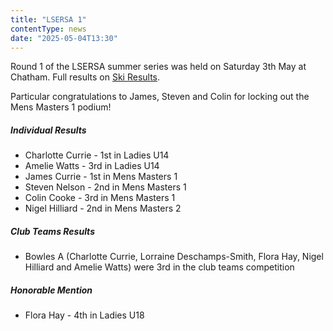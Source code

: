 ```yaml
---
title: "LSERSA 1"
contentType: news
date: "2025-05-04T13:30"
---
```


Round 1 of the LSERSA summer series was held on Saturday 3th May at Chatham. Full results
on [Ski Results](https://www.skiresults.co.uk/events/1608).

Particular congratulations to James, Steven and Colin for locking out the Mens Masters 1 podium!

##### Individual Results
* Charlotte Currie - 1st in Ladies U14
* Amelie Watts - 3rd in Ladies U14
* James Currie - 1st in Mens Masters 1
* Steven Nelson - 2nd in Mens Masters 1
* Colin Cooke - 3rd in Mens Masters 1
* Nigel Hilliard - 2nd in Mens Masters 2
                
##### Club Teams Results
* Bowles A (Charlotte Currie, Lorraine Deschamps-Smith, Flora Hay, Nigel Hilliard and Amelie Watts)
  were 3rd in the club teams competition

##### Honorable Mention
* Flora Hay - 4th in Ladies U18

